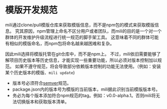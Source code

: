 # 模版开发规范

mili通过clone/pull模版仓库来获取模版信息，而不是npm包的模式来获取模版信息。
究其原因，npm管理上命名不区分用户或者团队，而mili的目的是一个对一个群体的开发维护升级流程进行统一规范的脚手架工具。
这意味着不同的群体可能有相似的模版命名，而npm包将命名越来越困难和复杂。

因此mili选择将模版托管在git仓库中，而不是npm上。
不过，mili依旧需要能够了解项目历史版本等历史信息，才能实现一些重要功能，所以必须对版本控制加以规范。
如果不遵守规范，将会导致部分依赖版本控制的功能无法使用。（例如：安装某个历史版本的模版、`mili update`)


* 版本号必须符合[semver](https://www.npmjs.com/package/semver)规范。
* package.json内的版本号为模版的当前版本，mili据此识别当前模版版本号。
* 务必为每个版本添加符合npm规范的tag。例如：v0.0-alpha.1。否则mili将无法切换版本和获取版本清单。
